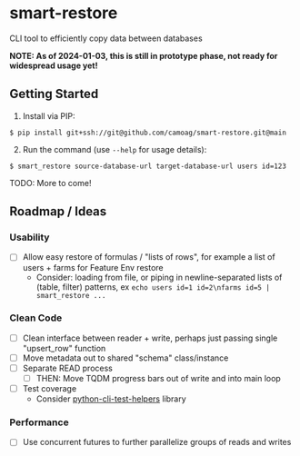 # smart-restore

CLI tool to efficiently copy data between databases

**NOTE: As of 2024-01-03, this is still in prototype phase, not ready for widespread usage yet!**

## Getting Started

1. Install via PIP:
```
$ pip install git+ssh://git@github.com/camoag/smart-restore.git@main
```

2. Run the command (use `--help` for usage details):

```
$ smart_restore source-database-url target-database-url users id=123
```

TODO: More to come!


## Roadmap / Ideas

### Usability

- [ ] Allow easy restore of formulas / "lists of rows", for example a list of users + farms for Feature Env restore
    - Consider: loading from file, or piping in newline-separated lists of (table, filter) patterns, ex `echo users id=1 id=2\nfarms id=5 | smart_restore ...`

### Clean Code
- [ ] Clean interface between reader + write, perhaps just passing single "upsert_row" function
- [ ] Move metadata out to shared "schema" class/instance
- [ ] Separate READ process
    - [ ] THEN: Move TQDM progress bars out of write and into main loop
- [ ] Test coverage
    - Consider [python-cli-test-helpers](https://github.com/painless-software/python-cli-test-helpers) library

### Performance
- [ ] Use concurrent futures to further parallelize groups of reads and writes
